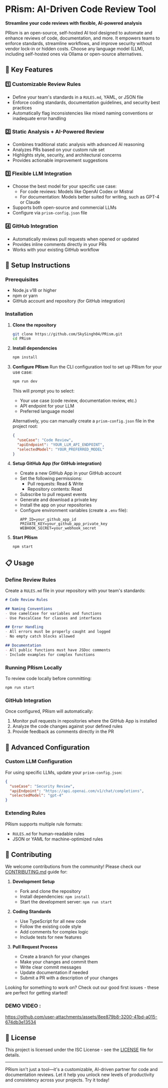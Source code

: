 # PRism: AI-Driven Code Review Tool

**Streamline your code reviews with flexible, AI-powered analysis**

PRism is an open-source, self-hosted AI tool designed to automate and enhance reviews of code, documentation, and more. It empowers teams to enforce standards, streamline workflows, and improve security without vendor lock-in or hidden costs. Choose any language model (LLM), including self-hosted ones via Ollama or open-source alternatives.

## 🌟 Key Features

### 1️⃣ **Customizable Review Rules**
- Define your team's standards in a `RULES.md`, YAML, or JSON file
- Enforce coding standards, documentation guidelines, and security best practices
- Automatically flag inconsistencies like mixed naming conventions or inadequate error handling

### 2️⃣ **Static Analysis + AI-Powered Review**
- Combines traditional static analysis with advanced AI reasoning
- Analyzes PRs based on your custom rule set
- Highlights style, security, and architectural concerns
- Provides actionable improvement suggestions

### 3️⃣ **Flexible LLM Integration**
- Choose the best model for your specific use case:
  - For code reviews: Models like OpenAI Codex or Mistral
  - For documentation: Models better suited for writing, such as GPT-4 or Claude
- Supports both open-source and commercial LLMs
- Configure via `prism-config.json` file

### 4️⃣ **GitHub Integration**
- Automatically reviews pull requests when opened or updated
- Provides inline comments directly in your PRs
- Works with your existing GitHub workflow

## 🚀 Setup Instructions

### Prerequisites
- Node.js v18 or higher
- npm or yarn
- GitHub account and repository (for GitHub integration)

### Installation

1. **Clone the repository**
   ```bash
   git clone https://github.com/SkySingh04/PRism.git
   cd PRism
   ```

2. **Install dependencies**
   ```bash
   npm install
   ```

3. **Configure PRism**
   Run the CLI configuration tool to set up PRism for your use case:
   ```bash
   npm run dev
   ```
   
   This will prompt you to select:
   - Your use case (code review, documentation review, etc.)
   - API endpoint for your LLM
   - Preferred language model

   Alternatively, you can manually create a `prism-config.json` file in the project root:
   ```json
   {
     "useCase": "Code Review",
     "apiEndpoint": "YOUR_LLM_API_ENDPOINT",
     "selectedModel": "YOUR_PREFERRED_MODEL"
   }
   ```

4. **Setup GitHub App (for GitHub integration)**
   
   - Create a new GitHub App in your GitHub account
   - Set the following permissions:
     - Pull requests: Read & Write
     - Repository contents: Read
   - Subscribe to pull request events
   - Generate and download a private key
   - Install the app on your repositories
   - Configure environment variables (create a `.env` file):
     ```
     APP_ID=your_github_app_id
     PRIVATE_KEY=your_github_app_private_key
     WEBHOOK_SECRET=your_webhook_secret
     ```

5. **Start PRism**
   ```bash
   npm start
   ```

## 📋 Usage

### Define Review Rules
Create a `RULES.md` file in your repository with your team's standards:

```markdown
# Code Review Rules

## Naming Conventions
- Use camelCase for variables and functions
- Use PascalCase for classes and interfaces

## Error Handling
- All errors must be properly caught and logged
- No empty catch blocks allowed

## Documentation
- All public functions must have JSDoc comments
- Include examples for complex functions
```

### Running PRism Locally
To review code locally before committing:

```bash
npm run start
```

### GitHub Integration
Once configured, PRism will automatically:
1. Monitor pull requests in repositories where the GitHub App is installed
2. Analyze the code changes against your defined rules
3. Provide feedback as comments directly in the PR

## 🔧 Advanced Configuration

### Custom LLM Configuration
For using specific LLMs, update your `prism-config.json`:

```json
{
  "useCase": "Security Review",
  "apiEndpoint": "https://api.openai.com/v1/chat/completions",
  "selectedModel": "gpt-4"
}
```

### Extending Rules
PRism supports multiple rule formats:
- `RULES.md` for human-readable rules
- JSON or YAML for machine-optimized rules

## 👥 Contributing

We welcome contributions from the community! Please check our [CONTRIBUTING.md](./CONTRIBUTING.md) guide for:

1. **Development Setup**
   - Fork and clone the repository
   - Install dependencies: `npm install`
   - Start the development server: `npm run start`

2. **Coding Standards**
   - Use TypeScript for all new code
   - Follow the existing code style
   - Add comments for complex logic
   - Include tests for new features

3. **Pull Request Process**
   - Create a branch for your changes
   - Make your changes and commit them
   - Write clear commit messages
   - Update documentation if needed
   - Submit a PR with a description of your changes

Looking for something to work on? Check out our good first issues - these are perfect for getting started!

### DEMO VIDEO : 

https://github.com/user-attachments/assets/8ee879b8-3200-41bd-a015-674db3e13534

## 📄 License

This project is licensed under the ISC License - see the [LICENSE](./LICENSE) file for details.

---

PRism isn't just a tool—it's a customizable, AI-driven partner for code and documentation reviews. Let it help you unlock new levels of productivity and consistency across your projects. Try it today!